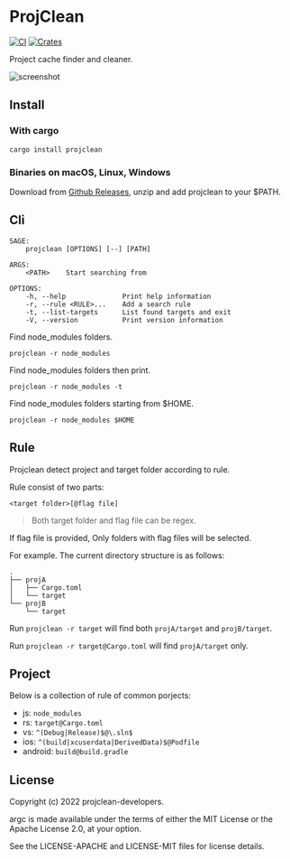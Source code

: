 # ProjClean

[![CI](https://github.com/sigoden/projclean/actions/workflows/ci.yaml/badge.svg)](https://github.com/sigoden/projclean/actions/workflows/ci.yaml)
[![Crates](https://img.shields.io/crates/v/projclean.svg)](https://crates.io/crates/projclean)

Project cache finder and cleaner.

![screenshot](https://user-images.githubusercontent.com/4012553/172361654-5fa36424-10da-4c52-b84a-f44c27cb1a17.gif)

## Install

### With cargo

```
cargo install projclean
```

### Binaries on macOS, Linux, Windows

Download from [Github Releases](https://github.com/sigoden/projclean/releases), unzip and add projclean to your $PATH.

## Cli

```
SAGE:
    projclean [OPTIONS] [--] [PATH]

ARGS:
    <PATH>    Start searching from

OPTIONS:
    -h, --help              Print help information
    -r, --rule <RULE>...    Add a search rule
    -t, --list-targets      List found targets and exit
    -V, --version           Print version information
```

Find node_modules folders.

```
projclean -r node_modules
```

Find node_modules folders then print.

```
projclean -r node_modules -t
```

Find node_modules folders starting from $HOME.

```
projclean -r node_modules $HOME
```

## Rule

Projclean detect project and target folder according to rule.

Rule consist of two parts:

```
<target folder>[@flag file]
```

> Both target folder and flag file can be regex.

If flag file is provided, Only folders with flag files will be selected.

For example. The current directory structure is as follows:

```
.
├── projA
│   ├── Cargo.toml
│   └── target
└── projB
    └── target
```

Run `projclean -r target` will find both `projA/target` and `projB/target`.

Run `projclean -r target@Cargo.toml` will find  `projA/target` only.

## Project

Below is a collection of rule of common porjects:

- js: `node_modules`
- rs: `target@Cargo.toml`
- vs: `^(Debug|Release)$@\.sln$`
- ios: `^(build|xcuserdata|DerivedData)$@Podfile`
- android: `build@build.gradle`

## License

Copyright (c) 2022 projclean-developers.

argc is made available under the terms of either the MIT License or the Apache License 2.0, at your option.

See the LICENSE-APACHE and LICENSE-MIT files for license details.